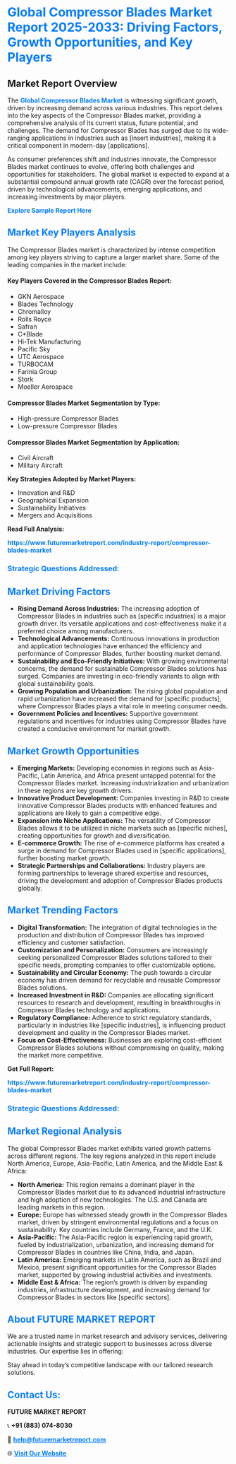 <h1 style="color: #007BFF;">Global Compressor Blades Market Report 2025-2033: Driving Factors, Growth Opportunities, and Key Players</h1>

<section id="overview">
<h2>Market Report Overview</h2>
<p>The <a href="https://www.futuremarketreport.com/industry-report/compressor-blades-market" style="color: #007BFF; text-decoration: none;"><strong>Global Compressor Blades Market</strong></a> is witnessing significant growth, driven by increasing demand across various industries. This report delves into the key aspects of the Compressor Blades market, providing a comprehensive analysis of its current status, future potential, and challenges. The demand for Compressor Blades has surged due to its wide-ranging applications in industries such as [insert industries], making it a critical component in modern-day [applications].</p>
<p>As consumer preferences shift and industries innovate, the Compressor Blades market continues to evolve, offering both challenges and opportunities for stakeholders. The global market is expected to expand at a substantial compound annual growth rate (CAGR) over the forecast period, driven by technological advancements, emerging applications, and increasing investments by major players.</p>
</section>

<section id="overview">
<p><a href="https://www.futuremarketreport.com/request-sample/reportId=27154" style="color: #007BFF; text-decoration: none;"><strong>Explore Sample Report Here</strong></a></p>
</section>

<section id="key-players">
<h2 style="color: #007BFF;">Market Key Players Analysis</h2>
<p>The Compressor Blades market is characterized by intense competition among key players striving to capture a larger market share. Some of the leading companies in the market include:</p>
<h4>Key Players Covered in the Compressor Blades Report:</h4>
<ul><li>GKN Aerospace</li><li>Blades Technology</li><li>Chromalloy</li><li>Rolls Royce</li><li>Safran</li><li>C*Blade</li><li>Hi-Tek Manufacturing</li><li>Pacific Sky</li><li>UTC Aerospace</li><li>TURBOCAM</li><li>Farinia Group</li><li>Stork</li><li>Moeller Aerospace</li></ul>
<h4>Compressor Blades Market Segmentation by Type:</h4>
<ul><li>High-pressure Compressor Blades</li><li>Low-pressure Compressor Blades</li></ul>

<h4>Compressor Blades Market Segmentation by Application:</h4>
<ul><li>Civil Aircraft</li><li>Military Aircraft</li></ul>
<p><strong>Key Strategies Adopted by Market Players:</strong></p>
<ul>
<li>Innovation and R&D</li>
<li>Geographical Expansion</li>
<li>Sustainability Initiatives</li>
<li>Mergers and Acquisitions</li>
</ul>
</section>

<section>
<p><strong>Read Full Analysis: </strong></p><a href="https://www.futuremarketreport.com/industry-report/compressor-blades-market" style="color: #007BFF; text-decoration: none;"><strong>https://www.futuremarketreport.com/industry-report/compressor-blades-market</strong></a>
<h3 style="color: #007BFF;">Strategic Questions Addressed:</h3>
</section>

<section id="driving-factors">
<h2 style="color: #007BFF;">Market Driving Factors</h2>
<ul>
<li><strong>Rising Demand Across Industries:</strong> The increasing adoption of Compressor Blades in industries such as [specific industries] is a major growth driver. Its versatile applications and cost-effectiveness make it a preferred choice among manufacturers.</li>
<li><strong>Technological Advancements:</strong> Continuous innovations in production and application technologies have enhanced the efficiency and performance of Compressor Blades, further boosting market demand.</li>
<li><strong>Sustainability and Eco-Friendly Initiatives:</strong> With growing environmental concerns, the demand for sustainable Compressor Blades solutions has surged. Companies are investing in eco-friendly variants to align with global sustainability goals.</li>
<li><strong>Growing Population and Urbanization:</strong> The rising global population and rapid urbanization have increased the demand for [specific products], where Compressor Blades plays a vital role in meeting consumer needs.</li>
<li><strong>Government Policies and Incentives:</strong> Supportive government regulations and incentives for industries using Compressor Blades have created a conducive environment for market growth.</li>
</ul>
</section>

<section id="growth-opportunities">
<h2 style="color: #007BFF;">Market Growth Opportunities</h2>
<ul>
<li><strong>Emerging Markets:</strong> Developing economies in regions such as Asia-Pacific, Latin America, and Africa present untapped potential for the Compressor Blades market. Increasing industrialization and urbanization in these regions are key growth drivers.</li>
<li><strong>Innovative Product Development:</strong> Companies investing in R&D to create innovative Compressor Blades products with enhanced features and applications are likely to gain a competitive edge.</li>
<li><strong>Expansion into Niche Applications:</strong> The versatility of Compressor Blades allows it to be utilized in niche markets such as [specific niches], creating opportunities for growth and diversification.</li>
<li><strong>E-commerce Growth:</strong> The rise of e-commerce platforms has created a surge in demand for Compressor Blades used in [specific applications], further boosting market growth.</li>
<li><strong>Strategic Partnerships and Collaborations:</strong> Industry players are forming partnerships to leverage shared expertise and resources, driving the development and adoption of Compressor Blades products globally.</li>
</ul>
</section>

<section id="trending-factors">
<h2 style="color: #007BFF;">Market Trending Factors</h2>
<ul>
<li><strong>Digital Transformation:</strong> The integration of digital technologies in the production and distribution of Compressor Blades has improved efficiency and customer satisfaction.</li>
<li><strong>Customization and Personalization:</strong> Consumers are increasingly seeking personalized Compressor Blades solutions tailored to their specific needs, prompting companies to offer customizable options.</li>
<li><strong>Sustainability and Circular Economy:</strong> The push towards a circular economy has driven demand for recyclable and reusable Compressor Blades solutions.</li>
<li><strong>Increased Investment in R&D:</strong> Companies are allocating significant resources to research and development, resulting in breakthroughs in Compressor Blades technology and applications.</li>
<li><strong>Regulatory Compliance:</strong> Adherence to strict regulatory standards, particularly in industries like [specific industries], is influencing product development and quality in the Compressor Blades market.</li>
<li><strong>Focus on Cost-Effectiveness:</strong> Businesses are exploring cost-efficient Compressor Blades solutions without compromising on quality, making the market more competitive.</li>
</ul>
</section>

<section>
<p><strong>Get Full Report: </strong></p><a href="https://www.futuremarketreport.com/industry-report/compressor-blades-market" style="color: #007BFF; text-decoration: none;"><strong>https://www.futuremarketreport.com/industry-report/compressor-blades-market</strong></a>
<h3 style="color: #007BFF;">Strategic Questions Addressed:</h3>
</section>


<section id="regional-analysis">
<h2 style="color: #007BFF;">Market Regional Analysis</h2>
<p>The global Compressor Blades market exhibits varied growth patterns across different regions. The key regions analyzed in this report include North America, Europe, Asia-Pacific, Latin America, and the Middle East & Africa:</p>
<ul>
<li><strong>North America:</strong> This region remains a dominant player in the Compressor Blades market due to its advanced industrial infrastructure and high adoption of new technologies. The U.S. and Canada are leading markets in this region.</li>
<li><strong>Europe:</strong> Europe has witnessed steady growth in the Compressor Blades market, driven by stringent environmental regulations and a focus on sustainability. Key countries include Germany, France, and the U.K.</li>
<li><strong>Asia-Pacific:</strong> The Asia-Pacific region is experiencing rapid growth, fueled by industrialization, urbanization, and increasing demand for Compressor Blades in countries like China, India, and Japan.</li>
<li><strong>Latin America:</strong> Emerging markets in Latin America, such as Brazil and Mexico, present significant opportunities for the Compressor Blades market, supported by growing industrial activities and investments.</li>
<li><strong>Middle East & Africa:</strong> The region’s growth is driven by expanding industries, infrastructure development, and increasing demand for Compressor Blades in sectors like [specific sectors].</li>
</ul>
</section>

<footer>
<h2 style="color: #007BFF;">About FUTURE MARKET REPORT</h2>
<p>We are a trusted name in market research and advisory services, delivering actionable insights and strategic support to businesses across diverse industries. Our expertise lies in offering:</p>

<p>Stay ahead in today’s competitive landscape with our tailored research solutions.</p>

<h2 style="color: #007BFF;">Contact Us:</h2>
<p><strong>FUTURE MARKET REPORT</strong></p>
<p>📞 <strong>+91 (883) 074-8030</strong></p>
<p>📧 <strong><a href="mailto:help@futuremarketreport.com" style="color: #007BFF;">help@futuremarketreport.com</a></strong></p>
<p>🌐 <strong><a href="https://www.futuremarketreport.com/" style="color: #007BFF;">Visit Our Website</a></strong></p>
</footer>